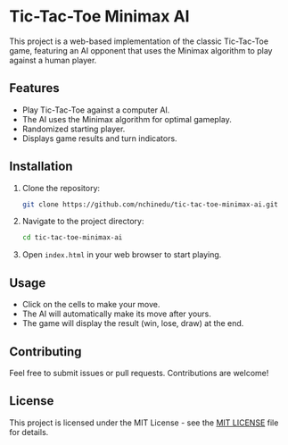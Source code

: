 # Tic-Tac-Toe Minimax AI

This project is a web-based implementation of the classic Tic-Tac-Toe game, featuring an AI opponent that uses the Minimax algorithm to play against a human player.

## Features
- Play Tic-Tac-Toe against a computer AI.
- The AI uses the Minimax algorithm for optimal gameplay.
- Randomized starting player.
- Displays game results and turn indicators.

## Installation
1. Clone the repository:
   ```bash
   git clone https://github.com/nchinedu/tic-tac-toe-minimax-ai.git
   ```
2. Navigate to the project directory:
   ```bash
   cd tic-tac-toe-minimax-ai
   ```
3. Open `index.html` in your web browser to start playing.

## Usage
- Click on the cells to make your move.
- The AI will automatically make its move after yours.
- The game will display the result (win, lose, draw) at the end.

## Contributing
Feel free to submit issues or pull requests. Contributions are welcome!

## License
This project is licensed under the MIT License - see the [MIT LICENSE](https://mit-license.org/) file for details.

